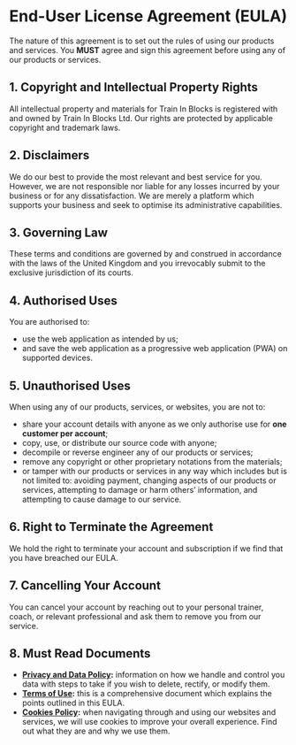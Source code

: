 # End-User License Agreement (EULA)

The nature of this agreement is to set out the rules of using our products and services. You **MUST** agree and sign this agreement before using any of our products or services.

## 1. Copyright and Intellectual Property Rights

All intellectual property and materials for Train In Blocks is registered with and owned by Train In Blocks Ltd. Our rights are protected by applicable copyright and trademark laws.

## 2. Disclaimers

We do our best to provide the most relevant and best service for you. However, we are not responsible nor liable for any losses incurred by your business or for any dissatisfaction. We are merely a platform which supports your business and seek to optimise its administrative capabilities.

## 3. Governing Law

These terms and conditions are governed by and construed in accordance with the laws of the United Kingdom and you irrevocably submit to the exclusive jurisdiction of its courts.

## 4. Authorised Uses

You are authorised to:

- use the web application as intended by us;
- and save the web application as a progressive web application (PWA) on supported devices.

## 5. Unauthorised Uses

When using any of our products, services, or websites, you are not to:

- share your account details with anyone as we only authorise use for **one customer per account**;
- copy, use, or distribute our source code with anyone;
- decompile or reverse engineer any of our products or services;
- remove any copyright or other proprietary notations from the materials;
- or tamper with our products or services in any way which includes but is not limited to: avoiding payment, changing aspects of our products or services, attempting to damage or harm others’ information, and attempting to cause damage to our service.

## 6. Right to Terminate the Agreement

We hold the right to terminate your account and subscription if we find that you have breached our EULA.

## 7. Cancelling Your Account

You can cancel your account by reaching out to your personal trainer, coach, or relevant professional and ask them to remove you from our service.

## 8. Must Read Documents

- **<a href="https://traininblocks.com/legal/privacy-and-data-policy/" target="_blank">Privacy and Data Policy<a>:** information on how we handle and control you data with steps to take if you wish to delete, rectify, or modify them.
- **<a href="https://traininblocks.com/legal/terms-of-use/" target="_blank">Terms of Use</a>:** this is a comprehensive document which explains the points outlined in this EULA.
- **<a href="https://traininblocks.com/legal/cookies-policy/" target="_blank">Cookies Policy</a>:** when navigating through and using our websites and services, we will use cookies to improve your overall experience. Find out what they are and why we use them.
